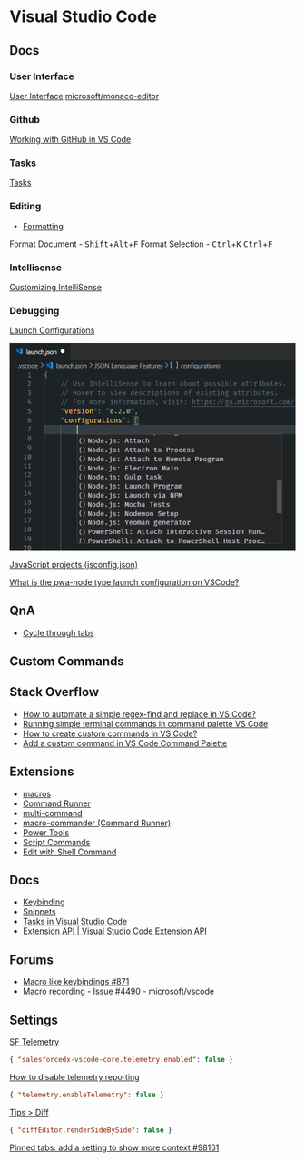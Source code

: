 # Visual Studio Code

## Docs

### User Interface

[User Interface](https://code.visualstudio.com/docs/getstarted/userinterface)
[microsoft/monaco-editor](https://github.com/microsoft/monaco-editor)

### Github

[Working with GitHub in VS Code](https://code.visualstudio.com/docs/editor/github)

### Tasks

[Tasks](https://code.visualstudio.com/docs/editor/tasks)

### Editing

* [Formatting](https://code.visualstudio.com/docs/editor/codebasics#_formatting)

Format Document - <kbd>Shift</kbd>+<kbd>Alt</kbd>+<kbd>F</kbd>
Format Selection - <kbd>Ctrl</kbd>+<kbd>K</kbd> <kbd>Ctrl</kbd>+<kbd>F</kbd>

### Intellisense

[Customizing IntelliSense](https://code.visualstudio.com/docs/editor/intellisense#_customizing-intellisense)

### Debugging

[Launch Configurations](https://code.visualstudio.com/docs/editor/debugging#_launch-configurations)

![launch configurations](/assets/notes/vscode/launch-configurations.png)

[JavaScript projects (jsconfig.json)](https://code.visualstudio.com/docs/nodejs/working-with-javascript#_javascript-projects-jsconfigjson)

[What is the pwa-node type launch configuration on VSCode?](https://stackoverflow.com/q/63442436/1366033)

## QnA

* [Cycle through tabs](https://stackoverflow.com/a/38978993/1366033)



## Custom Commands

## Stack Overflow

* [How to automate a simple regex-find and replace in VS Code?](https://stackoverflow.com/q/49632016/1366033)
* [Running simple terminal commands in command palette VS Code](https://stackoverflow.com/q/49960452/1366033)
* [How to create custom commands in VS Code?](https://stackoverflow.com/q/49178842/1366033)
* [Add a custom command in VS Code Command Palette](https://stackoverflow.com/q/50472691/1366033)

## Extensions

* [macros](https://marketplace.visualstudio.com/items?itemName=geddski.macros)
* [Command Runner](https://marketplace.visualstudio.com/items?itemName=edonet.vscode-command-runner)
* [multi-command](https://marketplace.visualstudio.com/items?itemName=ryuta46.multi-command)
* [macro-commander (Command Runner)](https://marketplace.visualstudio.com/items?itemName=jeff-hykin.macro-commander)
* [Power Tools](https://marketplace.visualstudio.com/items?itemName=ego-digital.vscode-powertools)
* [Script Commands](https://marketplace.visualstudio.com/items?itemName=mkloubert.vs-script-commands)
* [Edit with Shell Command](https://marketplace.visualstudio.com/items?itemName=ryu1kn.edit-with-shell)

## Docs

* [Keybinding](https://code.visualstudio.com/docs/getstarted/keybindings)
* [Snippets](https://code.visualstudio.com/docs/editor/userdefinedsnippets)
* [Tasks in Visual Studio Code](https://code.visualstudio.com/docs/editor/tasks)
* [Extension API | Visual Studio Code Extension API](https://code.visualstudio.com/api)

## Forums

* [Macro like keybindings #871](https://github.com/microsoft/vscode/issues/871)
* [Macro recording - Issue #4490 - microsoft/vscode](https://github.com/Microsoft/vscode/issues/4490)


## Settings

[SF Telemetry](https://developer.salesforce.com/tools/vscode/en/faq/telemetry)

```json
{ "salesforcedx-vscode-core.telemetry.enabled": false }
```

[How to disable telemetry reporting](https://code.visualstudio.com/docs/supporting/faq#_how-to-disable-telemetry-reporting)

```json
{ "telemetry.enableTelemetry": false }
```

[Tips > Diff](https://code.visualstudio.com/docs/getstarted/tips-and-tricks#_diffs)

```json
{ "diffEditor.renderSideBySide": false }
```

[Pinned tabs: add a setting to show more context #98161](https://github.com/microsoft/vscode/issues/98161#issuecomment-690104534)
